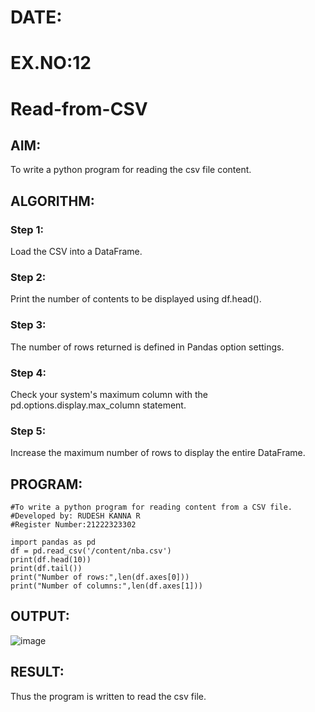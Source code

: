 # DATE:
# EX.NO:12
# Read-from-CSV

## AIM:
To write a python program for reading the csv file content.
## ALGORITHM:
### Step 1:
Load the CSV into a DataFrame.
### Step 2:
Print the number of contents to be displayed using df.head().
### Step 3:
The number of rows returned is defined in Pandas option settings.
### Step 4:
Check your system's maximum column with the pd.options.display.max_column statement.
### Step 5:
Increase the maximum number of rows to display the entire DataFrame.

## PROGRAM:
  ```
#To write a python program for reading content from a CSV file.
#Developed by: RUDESH KANNA R
#Register Number:21222323302

import pandas as pd
df = pd.read_csv('/content/nba.csv')
print(df.head(10))
print(df.tail())
print("Number of rows:",len(df.axes[0]))
print("Number of columns:",len(df.axes[1]))
```

## OUTPUT:
![image](https://github.com/user-attachments/assets/33666f72-6b39-48e4-b4f7-70ddd24f6aea)


## RESULT:
Thus the program is written to read the csv file.
